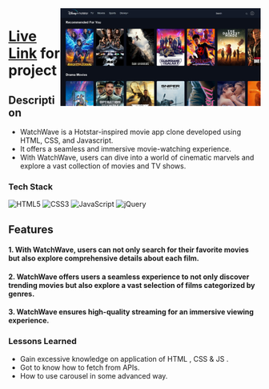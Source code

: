 <img align="right" alt="Coding" width="400" src="https://github.com/Amber-Mishra-2003/Web-Devlopment-Projects/blob/main/2.%20WatchWave%20Movie%20App%20-%20%20Hotstar%20Clone/Project.png">

# [Live Link](https://amber-mishra-2003.github.io/WatchWave-Movie-App/) for project
## Description 

- WatchWave is a Hotstar-inspired movie app clone developed using HTML, CSS, and Javascript.
- It offers a seamless and immersive movie-watching experience.
- With WatchWave, users can dive into a world of cinematic marvels and explore a vast collection of movies and TV shows.

### Tech Stack


![HTML5](https://img.shields.io/badge/html5-%23E34F26.svg?style=for-the-badge&logo=html5&logoColor=white)
![CSS3](https://img.shields.io/badge/css3-%231572B6.svg?style=for-the-badge&logo=css3&logoColor=white)
![JavaScript](https://img.shields.io/badge/javascript-%23323330.svg?style=for-the-badge&logo=javascript&logoColor=%23F7DF1E)
![jQuery](https://img.shields.io/badge/jquery-%230769AD.svg?style=for-the-badge&logo=jquery&logoColor=white)

## Features 

#### 1. With WatchWave, users can not only search for their favorite movies but also explore comprehensive details about each film.
  
#### 2. WatchWave offers users a seamless experience to not only discover trending movies but also explore a vast selection of films categorized by genres.
  
#### 3. WatchWave ensures high-quality streaming for an immersive viewing experience.



### Lessons Learned

- Gain excessive knowledge on application of HTML , CSS & JS .
- Got to know how to fetch from APIs.
- How to use carousel in some advanced way.

